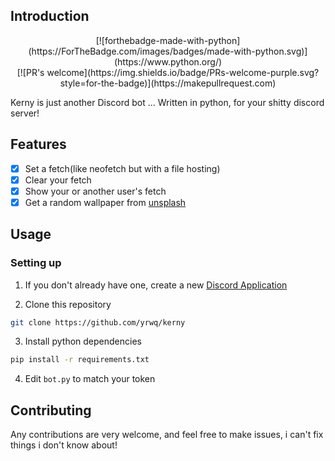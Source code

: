 ## Introduction

<p align="center">
[![forthebadge-made-with-python](https://ForTheBadge.com/images/badges/made-with-python.svg)](https://www.python.org/)
<br>
[![PR's welcome](https://img.shields.io/badge/PRs-welcome-purple.svg?style=for-the-badge)](https://makepullrequest.com)
</p>

Kerny is just another Discord bot ... Written in python, for your shitty discord server!

## Features

- [x] Set a fetch(like neofetch but with a file hosting)
- [x] Clear your fetch
- [x] Show your or another user's fetch
- [x] Get a random wallpaper from [unsplash](https://unsplash.com)

## Usage

### Setting up

1. If you don't already have one, create a new [Discord Application](https://discord.com/developers/applications)

2. Clone this repository

```bash
git clone https://github.com/yrwq/kerny
```

3. Install python dependencies

```bash
pip install -r requirements.txt
```

4. Edit `bot.py` to match your token

## Contributing

Any contributions are very welcome, and feel free to make issues, i can't fix things i don't know about!
